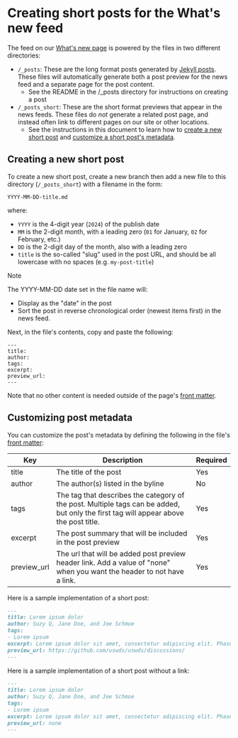 # Creating short posts for the What's new feed

The feed on our [What's new page](https://designsystem.digital.gov/about/whats-new/) is powered by the files in two different directories:
- `/_posts`: These are the long format posts generated by [Jekyll posts](https://jekyllrb.com/docs/posts/). These files will automatically generate both a post preview for the news feed and a separate page for the post content.
  - See the README in the /_posts directory for instructions on creating a post
- `/_posts_short`: These are the short format previews that appear in the news feeds. These files do _not_ generate a related post page, and instead often link to different pages on our site or other locations.
  - See the instructions in this document to learn how to [create a new short post](#creating-a-new-short-post) and [customize a short post's metadata](#customizing-post-metadata).

## Creating a new short post

To create a new short post, create a new branch then add a new file to this directory (`/_posts_short`) with a filename in the form:

```
YYYY-MM-DD-title.md
```

where:

- `YYYY` is the 4-digit year (`2024`) of the publish date
- `MM` is the 2-digit month, with a leading zero (`01` for January, `02` for February, etc.)
- `DD` is the 2-digit day of the month, also with a leading zero
- `title` is the so-called "slug" used in the post URL, and should be all lowercase with no spaces (e.g. `my-post-title`)

>[!note]
> The YYYY-MM-DD date set in the file name will:
> - Display as the "date" in the post
> - Sort the post in reverse chronological order (newest items first) in the news feed.

Next, in the file's contents, copy and paste the following:

```
---
title:
author:
tags:
excerpt:
preview_url:
---
```

Note that no other content is needed outside of the page's [front matter](https://jekyllrb.com/docs/front-matter/).

## Customizing post metadata

You can customize the post's metadata by defining the following in the file's [front matter](https://jekyllrb.com/docs/front-matter/):

| Key | Description | Required |
|--------|--------|--------|
| title | The title of the post | Yes |
| author | The author(s) listed in the byline | No |
| tags | The tag that describes the category of the post. Multiple tags can be added, but only the first tag will appear above the post title. | Yes |
| excerpt | The post summary that will be included in the post preview | Yes |
| preview_url | The url that will be added post preview header link. Add a value of "none" when you want the header to not have a link. | Yes |

Here is a sample implementation of a short post:

```md
---
title: Lorem ipsum dolor
author: Suzy Q, Jane Doe, and Joe Schmoe
tags:
- Lorem ipsum
excerpt: Lorem ipsum dolor sit amet, consectetur adipiscing elit. Phasellus egestas sed felis eget sodales.
preview_url: https://github.com/uswds/uswds/discussions/
---
```

Here is a sample implementation of a short post without a link:

```md
---
title: Lorem ipsum dolor
author: Suzy Q, Jane Doe, and Joe Schmoe
tags:
- Lorem ipsum
excerpt: Lorem ipsum dolor sit amet, consectetur adipiscing elit. Phasellus egestas sed felis eget sodales.
preview_url: none
---
```
